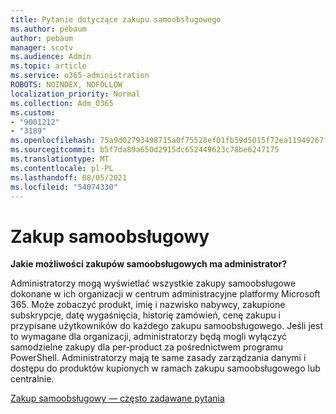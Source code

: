 ```yaml
---
title: Pytanie dotyczące zakupu samoobsługowego
ms.author: pebaum
author: pebaum
manager: scotv
ms.audience: Admin
ms.topic: article
ms.service: o365-administration
ROBOTS: NOINDEX, NOFOLLOW
localization_priority: Normal
ms.collection: Adm_O365
ms.custom:
- "9001212"
- "3189"
ms.openlocfilehash: 75a9d02793498715a0f75528ef01fb59d5015f72ea11949267f2a7d36ff19550
ms.sourcegitcommit: b5f7da89a650d2915dc652449623c78be6247175
ms.translationtype: MT
ms.contentlocale: pl-PL
ms.lasthandoff: 08/05/2021
ms.locfileid: "54074330"
---
```

# <a name="self-service-purchase"></a>Zakup samoobsługowy

**Jakie możliwości zakupów samoobsługowych ma administrator?**

Administratorzy mogą wyświetlać wszystkie zakupy samoobsługowe dokonane w ich organizacji w centrum administracyjne platformy Microsoft 365. Może zobaczyć produkt, imię i nazwisko nabywcy, zakupione subskrypcje, datę wygaśnięcia, historię zamówień, cenę zakupu i przypisane użytkowników do każdego zakupu samoobsługowego.  Jeśli jest to wymagane dla organizacji, administratorzy będą mogli wyłączyć samodzielne zakupy dla per-product za pośrednictwem programu PowerShell.  Administratorzy mają te same zasady zarządzania danymi i dostępu do produktów kupionych w ramach zakupu samoobsługowego lub centralnie.

[Zakup samoobsługowy — często zadawane pytania](https://aka.ms/self-service-purchase-faq)

